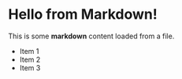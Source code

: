 # Hello from Markdown!

This is some **markdown** content loaded from a file.

- Item 1
- Item 2
- Item 3
